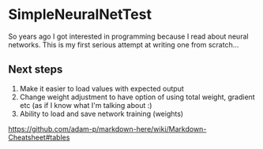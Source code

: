# SimpleNeuralNetTest

So years ago I got interested in programming because I read about neural networks. This is my first serious attempt at writing one from scratch...

## Next steps
1. Make it easier to load values with expected output
2. Change weight adjustment to have option of using total weight, gradient etc (as if I know what I'm talking about :)
2. Ability to load and save network training (weights)


https://github.com/adam-p/markdown-here/wiki/Markdown-Cheatsheet#tables